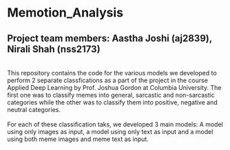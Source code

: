 # Memotion_Analysis
## Project team members: Aastha Joshi (aj2839), Nirali Shah (nss2173)
<br>
This repository contains the code for the various models we developed to perform 2 separate classfications as a part of the project in the course Applied Deep Learning by Prof. Joshua Gordon at Columbia University. The first one was to classify memes into general, sarcastic and non-sarcastic categories while the other was to classify them into positive, negative and neutral categories.
<br>
<br> 
For each of these classification taks, we developed 3 main models: A model using only images as input, a model using only text as input and a model using both meme images and meme text as input.
